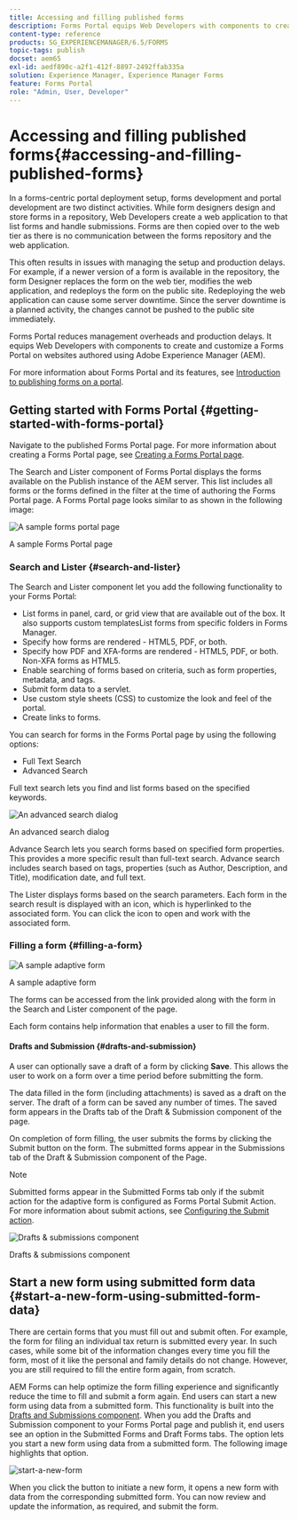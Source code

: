 ```yaml
---
title: Accessing and filling published forms
description: Forms Portal equips Web Developers with components to create and customize a Forms Portal on websites authored using Adobe Experience Manager (AEM).
content-type: reference
products: SG_EXPERIENCEMANAGER/6.5/FORMS
topic-tags: publish
docset: aem65
exl-id: aedf890c-a2f1-412f-8897-2492ffab335a
solution: Experience Manager, Experience Manager Forms
feature: Forms Portal
role: "Admin, User, Developer"
---
```

# Accessing and filling published forms{#accessing-and-filling-published-forms}

In a forms-centric portal deployment setup, forms development and portal development are two distinct activities. While form designers design and store forms in a repository, Web Developers create a web application to that list forms and handle submissions. Forms are then copied over to the web tier as there is no communication between the forms repository and the web application.

This often results in issues with managing the setup and production delays. For example, if a newer version of a form is available in the repository, the form Designer replaces the form on the web tier, modifies the web application, and redeploys the form on the public site. Redeploying the web application can cause some server downtime. Since the server downtime is a planned activity, the changes cannot be pushed to the public site immediately.

Forms Portal reduces management overheads and production delays. It equips Web Developers with components to create and customize a Forms Portal on websites authored using Adobe Experience Manager (AEM).

For more information about Forms Portal and its features, see [Introduction to publishing forms on a portal](/help/forms/using/introduction-publishing-forms.md).

## Getting started with Forms Portal {#getting-started-with-forms-portal}

Navigate to the published Forms Portal page. For more information about creating a Forms Portal page, see [Creating a Forms Portal page](../../forms/using/creating-form-portal-page.md).

The Search and Lister component of Forms Portal displays the forms available on the Publish instance of the AEM server. This list includes all forms or the forms defined in the filter at the time of authoring the Forms Portal page. A Forms Portal page looks similar to as shown in the following image:

![A sample forms portal page ](assets/forms-portal-page.png)

A sample Forms Portal page

### Search and Lister {#search-and-lister}

The Search and Lister component let you add the following functionality to your Forms Portal:

* List forms in panel, card, or grid view that are available out of the box. It also supports custom templatesList forms from specific folders in Forms Manager.
* Specify how forms are rendered - HTML5, PDF, or both.
* Specify how PDF and XFA-forms are rendered - HTML5, PDF, or both. Non-XFA forms as HTML5.
* Enable searching of forms based on criteria, such as form properties, metadata, and tags.
* Submit form data to a servlet.
* Use custom style sheets (CSS) to customize the look and feel of the portal.
* Create links to forms.

You can search for forms in the Forms Portal page by using the following options:

* Full Text Search
* Advanced Search

Full text search lets you find and list forms based on the specified keywords.

![An advanced search dialog](assets/search-panel.png)

An advanced search dialog

Advance Search lets you search forms based on specified form properties. This provides a more specific result than full-text search. Advance search includes search based on tags, properties (such as Author, Description, and Title), modification date, and full text.

The Lister displays forms based on the search parameters. Each form in the search result is displayed with an icon, which is hyperlinked to the associated form. You can click the icon to open and work with the associated form.

### Filling a form {#filling-a-form}

![A sample adaptive form](assets/filling_a_form.png)

A sample adaptive form

The forms can be accessed from the link provided along with the form in the Search and Lister component of the page.

Each form contains help information that enables a user to fill the form.

#### Drafts and Submission {#drafts-and-submission}

A user can optionally save a draft of a form by clicking **Save**. This allows the user to work on a form over a time period before submitting the form.

The data filled in the form (including attachments) is saved as a draft on the server. The draft of a form can be saved any number of times. The saved form appears in the Drafts tab of the Draft & Submission component of the page.

On completion of form filling, the user submits the forms by clicking the Submit button on the form. The submitted forms appear in the Submissions tab of the Draft & Submission component of the Page.

>[!NOTE]
>
>Submitted forms appear in the Submitted Forms tab only if the submit action for the adaptive form is configured as Forms Portal Submit Action. For more information about submit actions, see [Configuring the Submit action](../../forms/using/configuring-submit-actions.md).

![Drafts & submissions component](assets/draft-submission.png)

Drafts & submissions component

## Start a new form using submitted form data {#start-a-new-form-using-submitted-form-data}

There are certain forms that you must fill out and submit often. For example, the form for filing an individual tax return is submitted every year. In such cases, while some bit of the information changes every time you fill the form, most of it like the personal and family details do not change. However, you are still required to fill the entire form again, from scratch.

AEM Forms can help optimize the form filling experience and significantly reduce the time to fill and submit a form again. End users can start a new form using data from a submitted form. This functionality is built into the [Drafts and Submissions component](../../forms/using/draft-submission-component.md). When you add the Drafts and Submission component to your Forms Portal page and publish it, end users see an option in the Submitted Forms and Draft Forms tabs. The option lets you start a new form using data from a submitted form. The following image highlights that option.

![start-a-new-form](assets/start-a-new-form.png)

When you click the button to initiate a new form, it opens a new form with data from the corresponding submitted form. You can now review and update the information, as required, and submit the form.
